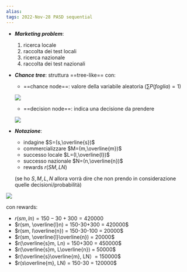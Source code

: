```yaml
---
alias: 
tags: 2022-Nov-28 PASD sequential
---
```


- ***Marketing problem***:
	1. ricerca locale
	2. raccolta dei test locali
	3. ricerca nazionale
	4. raccolta dei test nazionali

- ***Chance tree***: struttura ==tree-like== con:
	- ==chance node==: valore della variabile aleatoria ($\sum{P(foglia)}=1$)

	![](Uni/PASD/img/chancenode.jpeg)

	- ==decision node==: indica una decisione da prendere

	![](Uni/PASD/img/decnode.jpeg)

- ***Notazione***:
	- indagine $S=(s,\overline{s})$
	- commercializzare $M=(m,\overline{m})$
	- successo locale $L=(l,\overline{l})$
	- successo nazionale $N=(n,\overline{n})$
	- rewards $r(SM,LN)$

	(se ho $S,M,L,N$ allora vorrà dire che non prendo in considerazione quelle decisioni/probabilità)

![](Uni/PASD/img/mark.jpeg)

con rewards:
- $r(sm, ln) = 150-30+300 = 420000$
- $r(sm, \overline{l}n) = 150-30+300 = 420000$
- $r(sm, l\overline{n}) = 150-30-100 = 20000$
- $r(sm, \overline{l}\overline{n}) = 20000$
- $r(\overline{s}m, Ln) = 150+300 = 450000$
- $r(\overline{s}m, L\overline{n}) = 50000$
- $r(\overline{s}\overline{m}, LN）= 150000$
- $r(s\overline{m}, LN) = 150-30 = 120000$

